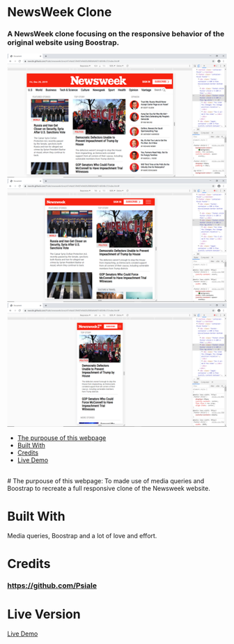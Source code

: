 # NewsWeek Clone
### A NewsWeek clone focusing on the responsive behavior of the original website using Boostrap.

![screenshot](assets/images/NW-1.png)
![screenshot](assets/images/NW-2.png)
![screenshot](assets/images/NW-3.png)

* [The purpouse of this webpage](#The-purpouse-of-this-webpage)
* [Built With](#built-with)
* [Credits](#contact)
* [Live Demo](#Live-Version)
<br>
# The purpouse of this webpage:
To made use of media queries and Boostrap to recreate a full responsive clone of the Newsweek website.
<br>

# Built With
Media queries, Boostrap and a lot of love and effort.



# Credits
### https://github.com/Psiale

# Live Version

[Live Demo](https://rawcdn.githack.com/Psiale/newsweekclone/e51efadc53fefd7e9dd2b2880d4d4251d8348c37/index.html#)
 


